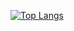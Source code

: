 [![Top Langs](https://github-readme-stats.vercel.app/api/top-langs/?username=JuanDiegoAW&layout=compact)](https://github.com/anuraghazra/github-readme-stats)
